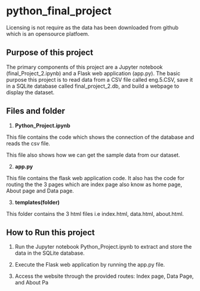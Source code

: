 # python_final_project
Licensing is not require as the data has been downloaded from github which is an opensource platfoem.

## Purpose of this project

The primary components of this project are a Jupyter notebook (final_Project_2.ipynb) and a Flask web application (app.py). The basic purpose this project is to read data from a CSV file called eng.5.CSV, save it in a SQLite database called final_project_2.db, and build a webpage to display the dataset.

## Files and folder

1. **Python_Project.ipynb**


This file contains the code which shows the connection of the database and reads the csv file.

This file also shows how we can get the sample data from our dataset.

2. **app.py**

This file contains the flask web application code. It also has the code for routing the the 3 pages which are index page also know as home page, About page and Data page.

3. **templates(folder)**

This folder contains the 3 html files i.e index.html, data.html, about.html.

## How to Run this project

1. Run the Jupyter notebook Python_Project.ipynb to extract and store the data in the SQLite database.

2. Execute the Flask web application by running the app.py file.

3. Access the website through the provided routes: Index page, Data Page, and About Pa
